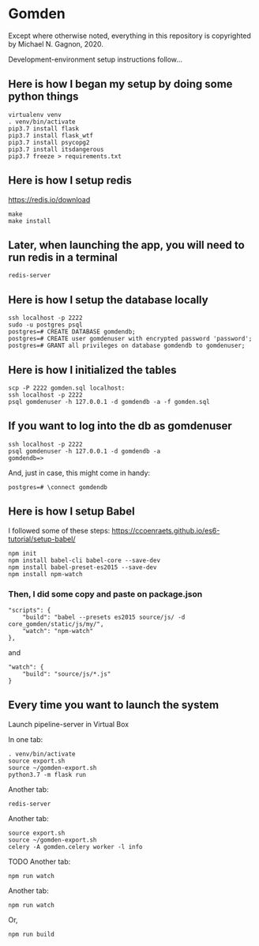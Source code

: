 # Gomden

Except where otherwise noted, everything in this repository is copyrighted by
Michael N. Gagnon, 2020.

Development-environment setup instructions follow...

## Here is how I began my setup by doing some python things

    virtualenv venv
    . venv/bin/activate
    pip3.7 install flask
    pip3.7 install flask_wtf
    pip3.7 install psycopg2
    pip3.7 install itsdangerous
    pip3.7 freeze > requirements.txt

## Here is how I setup redis

https://redis.io/download

    make
    make install

## Later, when launching the app, you will need to run redis in a terminal

    redis-server

## Here is how I setup the database locally

    ssh localhost -p 2222
    sudo -u postgres psql
    postgres=# CREATE DATABASE gomdendb;
    postgres=# CREATE user gomdenuser with encrypted password 'password';
    postgres=# GRANT all privileges on database gomdendb to gomdenuser;

## Here is how I initialized the tables

    scp -P 2222 gomden.sql localhost:
    ssh localhost -p 2222
    psql gomdenuser -h 127.0.0.1 -d gomdendb -a -f gomden.sql

## If you want to log into the db as gomdenuser

    ssh localhost -p 2222
    psql gomdenuser -h 127.0.0.1 -d gomdendb -a
    gomdendb=>

And, just in case, this might come in handy:

    postgres=# \connect gomdendb


## Here is how I setup Babel

I followed some of these steps: https://ccoenraets.github.io/es6-tutorial/setup-babel/

    npm init
    npm install babel-cli babel-core --save-dev
    npm install babel-preset-es2015 --save-dev
    npm install npm-watch

### Then, I did some copy and paste on package.json

    "scripts": {
        "build": "babel --presets es2015 source/js/ -d core_gomden/static/js/my/",
        "watch": "npm-watch"
    },

and

    "watch": {
        "build": "source/js/*.js"
    }

## Every time you want to launch the system

Launch pipeline-server in Virtual Box
    
In one tab:

    . venv/bin/activate
    source export.sh
    source ~/gomden-export.sh
    python3.7 -m flask run

Another tab:

    redis-server

Another tab:

    source export.sh
    source ~/gomden-export.sh
    celery -A gomden.celery worker -l info

TODO Another tab:
    
    npm run watch

Another tab:
    
    npm run watch

Or,
    
    npm run build
